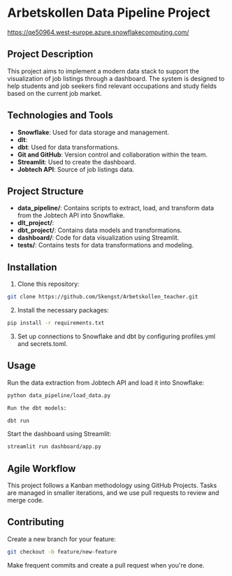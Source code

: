 # Arbetskollen Data Pipeline Project

https://qe50964.west-europe.azure.snowflakecomputing.com/

## Project Description
This project aims to implement a modern data stack to support the visualization of job listings through a dashboard. The system is designed to help students and job seekers find relevant occupations and study fields based on the current job market.

## Technologies and Tools
- **Snowflake**: Used for data storage and management.
- **dlt**: 
- **dbt**: Used for data transformations.
- **Git and GitHub**: Version control and collaboration within the team.
- **Streamlit**: Used to create the dashboard.
- **Jobtech API**: Source of job listings data.

## Project Structure
- **data_pipeline/**: Contains scripts to extract, load, and transform data from the Jobtech API into Snowflake.
- **dlt_project/**:
- **dbt_project/**: Contains data models and transformations.
- **dashboard/**: Code for data visualization using Streamlit.
- **tests/**: Contains tests for data transformations and modeling.

## Installation
1. Clone this repository:
```bash
git clone https://github.com/Skengst/Arbetskollen_teacher.git
```
   
2. Install the necessary packages:
```bash
pip install -r requirements.txt
```

3. Set up connections to Snowflake and dbt by configuring profiles.yml and secrets.toml.

## Usage
Run the data extraction from Jobtech API and load it into Snowflake:
```bash
python data_pipeline/load_data.py
```
```bash
Run the dbt models:
```
```bash
dbt run
```
Start the dashboard using Streamlit:
```bash
streamlit run dashboard/app.py
```

## Agile Workflow
This project follows a Kanban methodology using GitHub Projects. Tasks are managed in smaller iterations, and we use pull requests to review and merge code.

## Contributing
Create a new branch for your feature:
```bash
git checkout -b feature/new-feature
```
Make frequent commits and create a pull request when you're done.
